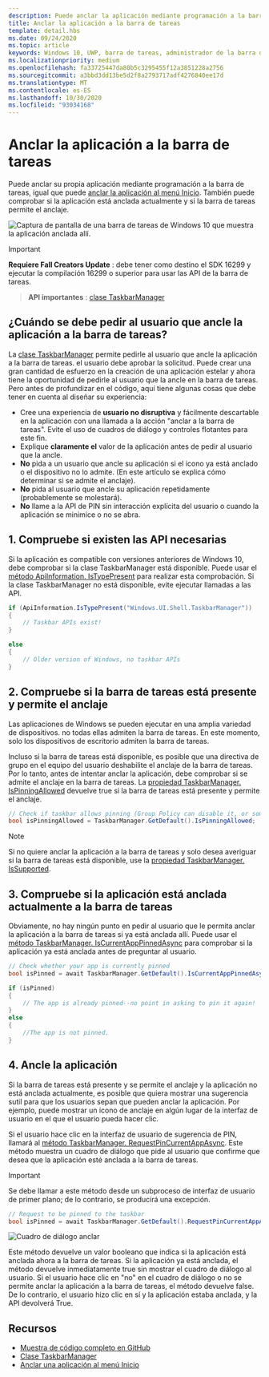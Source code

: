 ```yaml
---
description: Puede anclar la aplicación mediante programación a la barra de tareas, BND puede comprobar si está anclada actualmente.
title: Anclar la aplicación a la barra de tareas
template: detail.hbs
ms.date: 09/24/2020
ms.topic: article
keywords: Windows 10, UWP, barra de tareas, administrador de la barra de tareas, anclar a la barra de tareas, icono principal
ms.localizationpriority: medium
ms.openlocfilehash: fa33725447da80b5c3295455f12a3851228a2756
ms.sourcegitcommit: a3bbd3dd13be5d2f8a2793717adf4276840ee17d
ms.translationtype: MT
ms.contentlocale: es-ES
ms.lasthandoff: 10/30/2020
ms.locfileid: "93034168"
---
```

# <a name="pin-your-app-to-the-taskbar"></a>Anclar la aplicación a la barra de tareas

Puede anclar su propia aplicación mediante programación a la barra de tareas, igual que puede [anclar la aplicación al menú Inicio](tiles-and-notifications/primary-tile-apis.md). También puede comprobar si la aplicación está anclada actualmente y si la barra de tareas permite el anclaje. 

![Captura de pantalla de una barra de tareas de Windows 10 que muestra la aplicación anclada allí.](images/taskbar/taskbar.png)

> [!IMPORTANT]
> **Requiere Fall Creators Update** : debe tener como destino el SDK 16299 y ejecutar la compilación 16299 o superior para usar las API de la barra de tareas.

> **API importantes** : [clase TaskbarManager](/uwp/api/windows.ui.shell.taskbarmanager) 


## <a name="when-should-you-ask-the-user-to-pin-your-app-to-the-taskbar"></a>¿Cuándo se debe pedir al usuario que ancle la aplicación a la barra de tareas? 

La [clase TaskbarManager](/uwp/api/windows.ui.shell.taskbarmanager) permite pedirle al usuario que ancle la aplicación a la barra de tareas. el usuario debe aprobar la solicitud. Puede crear una gran cantidad de esfuerzo en la creación de una aplicación estelar y ahora tiene la oportunidad de pedirle al usuario que la ancle en la barra de tareas. Pero antes de profundizar en el código, aquí tiene algunas cosas que debe tener en cuenta al diseñar su experiencia:

* Cree una experiencia de **usuario no disruptiva** y fácilmente descartable en la aplicación con una llamada a la acción "anclar a la barra de tareas". Evite el uso de cuadros de diálogo y controles flotantes para este fin. 
* Explique **claramente el** valor de la aplicación antes de pedir al usuario que la ancle.
* **No** pida a un usuario que ancle su aplicación si el icono ya está anclado o el dispositivo no lo admite. (En este artículo se explica cómo determinar si se admite el anclaje).
* **No** pida al usuario que ancle su aplicación repetidamente (probablemente se molestará).
* **No** llame a la API de PIN sin interacción explícita del usuario o cuando la aplicación se minimice o no se abra.


## <a name="1-check-whether-the-required-apis-exist"></a>1. Compruebe si existen las API necesarias

Si la aplicación es compatible con versiones anteriores de Windows 10, debe comprobar si la clase TaskbarManager está disponible. Puede usar el  [método ApiInformation. IsTypePresent](/uwp/api/windows.foundation.metadata.apiinformation#Windows_Foundation_Metadata_ApiInformation_IsTypePresent_System_String_) para realizar esta comprobación. Si la clase TaskbarManager no está disponible, evite ejecutar llamadas a las API.

```csharp
if (ApiInformation.IsTypePresent("Windows.UI.Shell.TaskbarManager"))
{
    // Taskbar APIs exist!
}

else
{
    // Older version of Windows, no taskbar APIs
}
```


## <a name="2-check-whether-taskbar-is-present-and-allows-pinning"></a>2. Compruebe si la barra de tareas está presente y permite el anclaje

Las aplicaciones de Windows se pueden ejecutar en una amplia variedad de dispositivos. no todas ellas admiten la barra de tareas. En este momento, solo los dispositivos de escritorio admiten la barra de tareas. 

Incluso si la barra de tareas está disponible, es posible que una directiva de grupo en el equipo del usuario deshabilite el anclaje de la barra de tareas. Por lo tanto, antes de intentar anclar la aplicación, debe comprobar si se admite el anclaje en la barra de tareas. La [propiedad TaskbarManager. IsPinningAllowed](/uwp/api/windows.ui.shell.taskbarmanager.IsPinningAllowed) devuelve true si la barra de tareas está presente y permite el anclaje. 

```csharp
// Check if taskbar allows pinning (Group Policy can disable it, or some device families don't have taskbar)
bool isPinningAllowed = TaskbarManager.GetDefault().IsPinningAllowed;
```

> [!NOTE]
> Si no quiere anclar la aplicación a la barra de tareas y solo desea averiguar si la barra de tareas está disponible, use la [propiedad TaskbarManager. IsSupported](/uwp/api/windows.ui.shell.taskbarmanager.IsSupported).


## <a name="3-check-whether-your-app-is-currently-pinned-to-the-taskbar"></a>3. Compruebe si la aplicación está anclada actualmente a la barra de tareas

Obviamente, no hay ningún punto en pedir al usuario que le permita anclar la aplicación a la barra de tareas si ya está anclada allí. Puede usar el [método TaskbarManager. IsCurrentAppPinnedAsync](/uwp/api/windows.ui.shell.taskbarmanager.IsCurrentAppPinnedAsync) para comprobar si la aplicación ya está anclada antes de preguntar al usuario.

```csharp
// Check whether your app is currently pinned
bool isPinned = await TaskbarManager.GetDefault().IsCurrentAppPinnedAsync();

if (isPinned)
{
    // The app is already pinned--no point in asking to pin it again!
}
else 
{
    //The app is not pinned. 
}
```


##  <a name="4-pin-your-app"></a>4. Ancle la aplicación

Si la barra de tareas está presente y se permite el anclaje y la aplicación no está anclada actualmente, es posible que quiera mostrar una sugerencia sutil para que los usuarios sepan que pueden anclar la aplicación. Por ejemplo, puede mostrar un icono de anclaje en algún lugar de la interfaz de usuario en el que el usuario pueda hacer clic. 

Si el usuario hace clic en la interfaz de usuario de sugerencia de PIN, llamará al [método TaskbarManager. RequestPinCurrentAppAsync](/uwp/api/windows.ui.shell.taskbarmanager.RequestPinCurrentAppAsync). Este método muestra un cuadro de diálogo que pide al usuario que confirme que desea que la aplicación esté anclada a la barra de tareas.

> [!IMPORTANT]
> Se debe llamar a este método desde un subproceso de interfaz de usuario de primer plano; de lo contrario, se producirá una excepción.

```csharp
// Request to be pinned to the taskbar
bool isPinned = await TaskbarManager.GetDefault().RequestPinCurrentAppAsync();
```

![Cuadro de diálogo anclar](images/taskbar/pin-dialog.png)

Este método devuelve un valor booleano que indica si la aplicación está anclada ahora a la barra de tareas. Si la aplicación ya está anclada, el método devuelve inmediatamente true sin mostrar el cuadro de diálogo al usuario. Si el usuario hace clic en "no" en el cuadro de diálogo o no se permite anclar la aplicación a la barra de tareas, el método devuelve false. De lo contrario, el usuario hizo clic en sí y la aplicación estaba anclada, y la API devolverá True.


## <a name="resources"></a>Recursos

* [Muestra de código completo en GitHub](https://github.com/WindowsNotifications/quickstart-pin-to-taskbar)
* [Clase TaskbarManager](/uwp/api/windows.ui.shell.taskbarmanager)
* [Anclar una aplicación al menú Inicio](tiles-and-notifications/primary-tile-apis.md)
